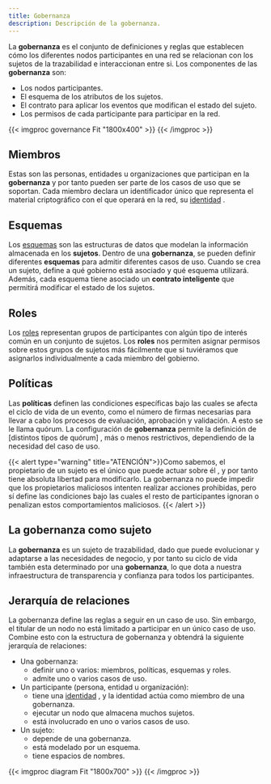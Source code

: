 ```yaml
---
title: Gobernanza
description: Descripción de la gobernanza.
---
```


La **gobernanza** es el conjunto de definiciones y reglas que establecen cómo los diferentes nodos participantes en una red se relacionan con los sujetos de la trazabilidad e interaccionan entre si. Los componentes de las **gobernanza** son:

- Los nodos participantes.
- El esquema de los atributos de los sujetos.
- El contrato para aplicar los eventos que modifican el estado del sujeto.
- Los permisos de cada participante para participar en la red.

{{< imgproc governance Fit "1800x400" >}}
{{< /imgproc >}}

## Miembros
Estas son las personas, entidades u organizaciones que participan en la **gobernanza** y por tanto pueden ser parte de los casos de uso que se soportan. Cada miembro declara un identificador único que representa el material criptográfico con el que operará en la red, su [identidad](../identifiers/_index.md) .
## Esquemas
Los [esquemas](../schema/_index.md) son las estructuras de datos que modelan la información almacenada en los **sujetos**. Dentro de una **gobernanza**, se pueden definir diferentes **esquemas** para admitir diferentes casos de uso. Cuando se crea un sujeto, define a qué gobierno está asociado y qué esquema utilizará. Además, cada esquema tiene asociado un **contrato inteligente** que permitirá modificar el estado de los sujetos.
## Roles
Los [roles](../roles/_index.md) representan grupos de participantes con algún tipo de interés común en un conjunto de sujetos. Los **roles** nos permiten asignar permisos sobre estos grupos de sujetos más fácilmente que si tuviéramos que asignarlos individualmente a cada miembro del gobierno.
## Políticas
Las **políticas** definen las condiciones específicas bajo las cuales se afecta el ciclo de vida de un evento, como el número de firmas necesarias para llevar a cabo los procesos de evaluación, aprobación y validación. A esto se le llama quórum.
La configuración de **gobernanza** permite la definición de [distintos tipos de quórum] , más o menos restrictivos, dependiendo de la necesidad del caso de uso.

{{< alert type="warning" title="ATENCIÓN">}}Como sabemos, el propietario de un sujeto es el único que puede actuar sobre él , y por tanto tiene absoluta libertad para modificarlo. La gobernanza no puede impedir que los propietarios maliciosos intenten realizar acciones prohibidas, pero sí define las condiciones bajo las cuales el resto de participantes ignoran o penalizan estos comportamientos maliciosos. {{< /alert >}}

## La gobernanza como sujeto
La **gobernanza** es un sujeto de trazabilidad, dado que puede evolucionar y adaptarse a las necesidades de negocio, y por tanto su ciclo de vida también esta determinado por una **gobernanza**, lo que dota a nuestra infraestructura de transparencia y confianza para todos los participantes.

## Jerarquía de relaciones
La gobernanza define las reglas a seguir en un caso de uso. Sin embargo, el titular de un nodo no está limitado a participar en un único caso de uso. Combine esto con la estructura de gobernanza y obtendrá la siguiente jerarquía de relaciones:

- Una gobernanza:
  - definir uno o varios: miembros, políticas, esquemas y roles.
  - admite uno o varios casos de uso.
- Un participante (persona, entidad u organización):
  - tiene una [identidad](../identifiers/_index.md) , y la identidad actúa como miembro de una gobernanza.
  - ejecutar un nodo que almacena muchos sujetos.
  - está involucrado en uno o varios casos de uso.
- Un sujeto:
  - depende de una gobernanza.
  - está modelado por un esquema.
  - tiene espacios de nombres.

{{< imgproc diagram Fit "1800x700" >}}
{{< /imgproc >}}